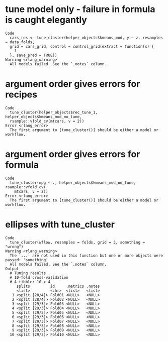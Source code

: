 # tune model only - failure in formula is caught elegantly

    Code
      cars_res <- tune_cluster(helper_objects$kmeans_mod, y ~ z, resamples = data_folds,
      grid = cars_grid, control = control_grid(extract = function(x) {
        1
      }, save_pred = TRUE))
    Warning <rlang_warning>
      All models failed. See the `.notes` column.

# argument order gives errors for recipes

    Code
      tune_cluster(helper_objects$rec_tune_1, helper_objects$kmeans_mod_no_tune,
      rsample::vfold_cv(mtcars, v = 2))
    Error <rlang_error>
      The first argument to [tune_cluster()] should be either a model or workflow.

# argument order gives errors for formula

    Code
      tune_cluster(mpg ~ ., helper_objects$kmeans_mod_no_tune, rsample::vfold_cv(
        mtcars, v = 2))
    Error <rlang_error>
      The first argument to [tune_cluster()] should be either a model or workflow.

# ellipses with tune_cluster

    Code
      tune_cluster(wflow, resamples = folds, grid = 3, something = "wrong")
    Warning <rlang_warning>
      The `...` are not used in this function but one or more objects were passed: 'something'
      All models failed. See the `.notes` column.
    Output
      # Tuning results
      # 10-fold cross-validation 
      # A tibble: 10 x 4
         splits         id     .metrics .notes
         <list>         <chr>  <list>   <list>
       1 <split [28/4]> Fold01 <NULL>   <NULL>
       2 <split [28/4]> Fold02 <NULL>   <NULL>
       3 <split [29/3]> Fold03 <NULL>   <NULL>
       4 <split [29/3]> Fold04 <NULL>   <NULL>
       5 <split [29/3]> Fold05 <NULL>   <NULL>
       6 <split [29/3]> Fold06 <NULL>   <NULL>
       7 <split [29/3]> Fold07 <NULL>   <NULL>
       8 <split [29/3]> Fold08 <NULL>   <NULL>
       9 <split [29/3]> Fold09 <NULL>   <NULL>
      10 <split [29/3]> Fold10 <NULL>   <NULL>

